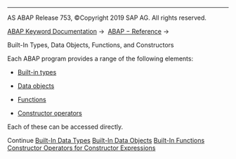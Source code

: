   

* * *

AS ABAP Release 753, ©Copyright 2019 SAP AG. All rights reserved.

[ABAP Keyword Documentation](https://help.sap.com/doc/abapdocu_753_index_htm/7.53/en-US/abenabap.htm) →  [ABAP − Reference](https://help.sap.com/doc/abapdocu_753_index_htm/7.53/en-US/abenabap_reference.htm) → 

Built-In Types, Data Objects, Functions, and Constructors

Each ABAP program provides a range of the following elements:

-   [Built-in types](https://help.sap.com/doc/abapdocu_753_index_htm/7.53/en-US/abenbuilt_in_types.htm)

-   [Data objects](https://help.sap.com/doc/abapdocu_753_index_htm/7.53/en-US/abenbuilt_in_objects.htm)

-   [Functions](https://help.sap.com/doc/abapdocu_753_index_htm/7.53/en-US/abenbuilt_in_functions.htm)

-   [Constructor operators](https://help.sap.com/doc/abapdocu_753_index_htm/7.53/en-US/abenconstructor_expressions.htm)

Each of these can be accessed directly.

Continue
[Built-In Data Types](https://help.sap.com/doc/abapdocu_753_index_htm/7.53/en-US/abenbuilt_in_types.htm)
[Built-In Data Objects](https://help.sap.com/doc/abapdocu_753_index_htm/7.53/en-US/abenbuilt_in_objects.htm)
[Built-In Functions](https://help.sap.com/doc/abapdocu_753_index_htm/7.53/en-US/abenbuilt_in_functions.htm)
[Constructor Operators for Constructor Expressions](https://help.sap.com/doc/abapdocu_753_index_htm/7.53/en-US/abenconstructor_expressions.htm)